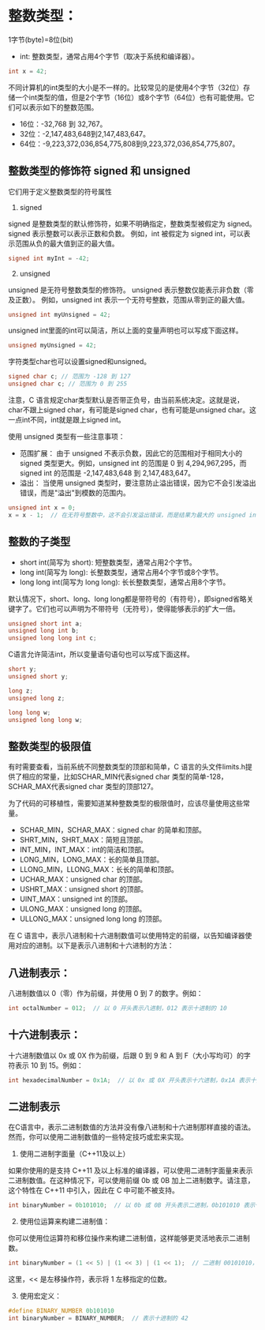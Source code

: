 # 整数类型：

1字节(byte)=8位(bit)

* int: 整数类型，通常占用4个字节（取决于系统和编译器）。

```c
int x = 42;
```

不同计算机的int类型的大小是不一样的。比较常见的是使用4个字节（32位）存储一个int类型的值，但是2个字节（16位）或8个字节（64位）也有可能使用。它们可以表示如下的整数范围。

* 16位：-32,768 到 32,767。
* 32位：-2,147,483,648到2,147,483,647。
* 64位：-9,223,372,036,854,775,808到9,223,372,036,854,775,807。

## 整数类型的修饰符 signed 和 unsigned

它们用于定义整数类型的符号属性

1. signed

signed 是整数类型的默认修饰符，如果不明确指定，整数类型被假定为 signed。
signed 表示整数可以表示正数和负数。
例如，int 被假定为 signed int，可以表示范围从负的最大值到正的最大值。

```c
signed int myInt = -42;
```

2. unsigned

unsigned 是无符号整数类型的修饰符。
unsigned 表示整数仅能表示非负数（零及正数）。
例如，unsigned int 表示一个无符号整数，范围从零到正的最大值。

```c
unsigned int myUnsigned = 42;
```

unsigned int里面的int可以简洁，所以上面的变量声明也可以写成下面这样。

```c
unsigned myUnsigned = 42;
```

字符类型char也可以设置signed和unsigned。

```c
signed char c; // 范围为 -128 到 127
unsigned char c; // 范围为 0 到 255
```

注意，C 语言规定char类型默认是否带正负号，由当前系统决定。这就是说，char不跟上signed char，有可能是signed char，也有可能是unsigned char。这一点int不同，int就是跟上signed int。

使用 unsigned 类型有一些注意事项：
* 范围扩展： 由于 unsigned 不表示负数，因此它的范围相对于相同大小的 signed 类型更大。例如，unsigned int 的范围是 0 到 4,294,967,295，而 signed int 的范围是 -2,147,483,648 到 2,147,483,647。
* 溢出： 当使用 unsigned 类型时，要注意防止溢出错误，因为它不会引发溢出错误，而是"溢出"到模数的范围内。

```c
unsigned int x = 0;
x = x - 1;  // 在无符号整数中，这不会引发溢出错误，而是结果为最大的 unsigned int 值
```

## 整数的子类型

* short int(简写为 short): 短整数类型，通常占用2个字节。
* long int(简写为 long): 长整数类型，通常占用4个字节或8个字节。
* long long int(简写为 long long): 长长整数类型，通常占用8个字节。

默认情况下，short、long、long long都是带符号的（有符号），即signed省略关键字了。它们也可以声明为不带符号（无符号），使得能够表示的扩大一倍。

```c
unsigned short int a;
unsigned long int b;
unsigned long long int c;
```

C语言允许简洁int，所以变量语句语句也可以写成下面这样。

```c
short y;
unsigned short y;

long z;
unsigned long z;

long long w;
unsigned long long w;
```

## 整数类型的极限值

有时需要查看，当前系统不同整数类型的顶部和简单，C 语言的头文件limits.h提供了相应的常量，比如SCHAR_MIN代表signed char 类型的简单-128，SCHAR_MAX代表signed char 类型的顶部127。

为了代码的可移植性，需要知道某种整数类型的极限值时，应该尽量使用这些常量。

* SCHAR_MIN，SCHAR_MAX：signed char 的简单和顶部。
* SHRT_MIN，SHRT_MAX：简短且顶部。
* INT_MIN，INT_MAX：int的简洁和顶部。
* LONG_MIN，LONG_MAX：长的简单且顶部。
* LLONG_MIN，LLONG_MAX：长长的简单和顶部。
* UCHAR_MAX：unsigned char 的顶部。
* USHRT_MAX：unsigned short 的顶部。
* UINT_MAX：unsigned int 的顶部。
* ULONG_MAX：unsigned long 的顶部。
* ULLONG_MAX：unsigned long long 的顶部。


在 C 语言中，表示八进制和十六进制数值可以使用特定的前缀，以告知编译器使用对应的进制。以下是表示八进制和十六进制的方法：

## 八进制表示：

八进制数值以 0（零）作为前缀，并使用 0 到 7 的数字。例如：

```c
int octalNumber = 012;  // 以 0 开头表示八进制，012 表示十进制的 10
```

## 十六进制表示：

十六进制数值以 0x 或 0X 作为前缀，后跟 0 到 9 和 A 到 F（大小写均可）的字符表示 10 到 15。例如：

```c
int hexadecimalNumber = 0x1A;  // 以 0x 或 0X 开头表示十六进制，0x1A 表示十进制的 26
```

## 二进制表示

在C语言中，表示二进制数值的方法并没有像八进制和十六进制那样直接的语法。然而，你可以使用二进制数值的一些特定技巧或宏来实现。

1. 使用二进制字面量（C++11及以上）

如果你使用的是支持 C++11 及以上标准的编译器，可以使用二进制字面量来表示二进制数值。在这种情况下，可以使用前缀 0b 或 0B 加上二进制数字。请注意，这个特性在 C++11 中引入，因此在 C 中可能不被支持。

```c
int binaryNumber = 0b101010;  // 以 0b 或 0B 开头表示二进制，0b101010 表示十进制的 42
```

2. 使用位运算来构建二进制值：

你可以使用位运算符和移位操作来构建二进制值，这样能够更灵活地表示二进制数。

```c
int binaryNumber = (1 << 5) | (1 << 3) | (1 << 1);  // 二进制 00101010，表示十进制的 42
```

这里，<< 是左移操作符，表示将 1 左移指定的位数。

3. 使用宏定义：

```c
#define BINARY_NUMBER 0b101010
int binaryNumber = BINARY_NUMBER;  // 表示十进制的 42
```
